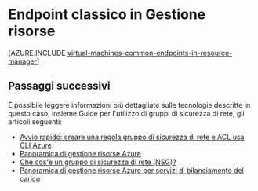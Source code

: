 <properties
   pageTitle="Endpoint classico in Gestione risorse | Microsoft Azure"
   description="Capire come endpoint dal modello di distribuzione classica sono ora implementato in Gestione risorse usando le regole di gruppi di sicurezza di rete e ACL"
   services="virtual-machines-linux"
   documentationCenter=""
   authors="iainfoulds"
   manager="timlt"
   editor=""/>

<tags
   ms.service="virtual-machines-linux"
   ms.devlang="na"
   ms.topic="article"
   ms.tgt_pltfrm="vm-linux"
   ms.workload="infrastructure-services"
   ms.date="10/27/2016"
   ms.author="iainfou"/>

# <a name="classic-endpoints-in-resource-manager"></a>Endpoint classico in Gestione risorse
[AZURE.INCLUDE [virtual-machines-common-endpoints-in-resource-manager](../../includes/virtual-machines-common-endpoints-in-resource-manager.md)]

## <a name="next-steps"></a>Passaggi successivi
È possibile leggere informazioni più dettagliate sulle tecnologie descritte in questo caso, insieme Guide per l'utilizzo di gruppi di sicurezza di rete, gli articoli seguenti:

- [Avvio rapido: creare una regola gruppo di sicurezza di rete e ACL usa CLI Azure](virtual-machines-linux-nsg-quickstart.md)  
- [Panoramica di gestione risorse Azure](../azure-resource-manager/resource-group-overview.md)  
- [Che cos'è un gruppo di sicurezza di rete (NSG)?](../virtual-network/virtual-networks-nsg.md)  
- [Panoramica di gestione risorse Azure per servizi di bilanciamento del carico](../load-balancer/load-balancer-arm.md) 